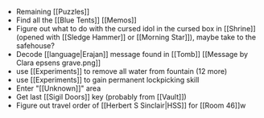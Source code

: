 - Remaining [[Puzzles]]
- Find all the [[Blue Tents]] [[Memos]]
- Figure out what to do with the cursed idol in the cursed box in [[Shrine]] (opened with [[Sledge Hammer]] or [[Morning Star]]), maybe take to the safehouse?
- Decode [[language|Erajan]] message found in [[Tomb]] [[Message by Clara epsens grave.png]]
- use [[Experiments]] to remove all water from fountain (12 more)
- use [[Experiments]] to gain permanent lockpicking skill
- Enter "[[Unknown]]" area
- Get last [[Sigil Doors]] key (probably from [[Vault]])
- Figure out travel order of [[Herbert S Sinclair|HSS]] for [[Room 46]]w